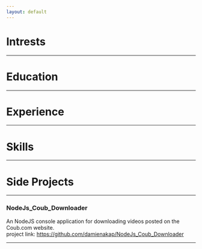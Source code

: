 ```yaml
---
layout: default
---
```


# Intrests
* * *

# Education
* * *

# Experience
* * *

# Skills
* * *



# Side Projects
* * *

### NodeJs_Coub_Downloader
An NodeJS console application for downloading videos posted on the Coub.com website.<br>
project link: https://github.com/damienakap/NodeJs_Coub_Downloader



* * *
